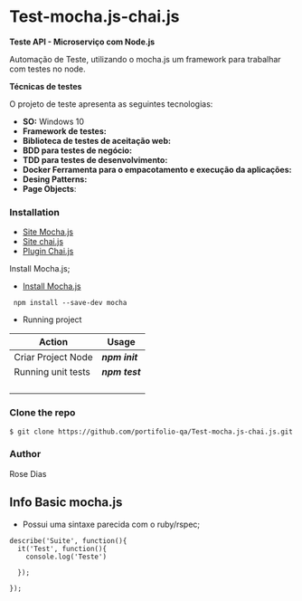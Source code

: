 # Test-mocha.js-chai.js

**Teste API - Microserviço com Node.js**

Automação de Teste, utilizando o mocha.js um framework para trabalhar com testes no node.

**Técnicas de testes**

O projeto de teste apresenta as seguintes tecnologias:

* **SO:** Windows 10
* **Framework de testes:**
* **Biblioteca de testes de aceitação web:**
* **BDD para testes de negócio:**
* **TDD para testes de desenvolvimento:**
* **Docker Ferramenta para o empacotamento e execução da aplicações:**
* **Desing Patterns:**
* **Page Objects**:

### Installation

* [Site Mocha.js](https://mochajs.org "Documentation")
* [Site chai.js](https://www.chaijs.com "Documetation")
* [Plugin Chai.js](https://www.chaijs.com/plugins/chai-http "Plugin")

Install Mocha.js;

* [Install Mocha.js](https://mochajs.org/#installation)

```shell
 npm install --save-dev mocha
```

* Running project

| Action             | Usage                  |
| ------------------ | ---------------------- |
| Criar Project Node | ***npm init*** |
| Running unit tests | ***npm test*** |
|                    |                        |
|                    |                        |
|                    |                        |
|                    |                        |

### Clone the repo

```shell
$ git clone https://github.com/portifolio-qa/Test-mocha.js-chai.js.git
```

### Author

Rose Dias

## Info Basic mocha.js

* Possui uma sintaxe parecida com o ruby/rspec;

```
describe('Suite', function(){
  it('Test', function(){
    console.log('Teste')
  
  });
  
});
```

